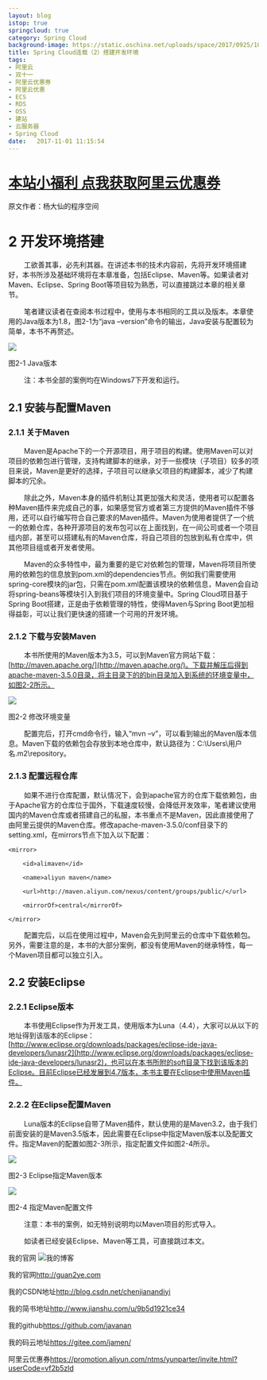 ```yaml
---
layout: blog
istop: true
springcloud: true
category: Spring Cloud
background-image: https://static.oschina.net/uploads/space/2017/0925/105429_Vygk_3665821.png
title: Spring Cloud连载（2）搭建开发环境
tags:
- 阿里云
- 双十一
- 阿里云优惠券
- 阿里云优惠
- ECS
- RDS
- OSS
- 建站
- 云服务器
- Spring Cloud
date:   2017-11-01 11:15:54
---
```


# **[本站小福利 点我获取阿里云优惠券](https://promotion.aliyun.com/ntms/yunparter/invite.html?userCode=vf2b5zld)**

原文作者：杨大仙的程序空间


# 2 开发环境搭建

        工欲善其事，必先利其器。在讲述本书的技术内容前，先将开发环境搭建好，本书所涉及基础环境将在本章准备，包括Eclipse、Maven等。如果读者对Maven、Eclipse、Spring Boot等项目较为熟悉，可以直接跳过本章的相关章节。

        笔者建议读者在查阅本书过程中，使用与本书相同的工具以及版本。本章使用的Java版本为1.8，图2-1为“java –version”命令的输出，Java安装与配置较为简单，本书不再赘述。

![](https://static.oschina.net/uploads/space/2017/0925/105429_Vygk_3665821.png)

图2-1 Java版本

        注：本书全部的案例均在Windows7下开发和运行。

## 2.1 安装与配置Maven

### 2.1.1 关于Maven

        Maven是Apache下的一个开源项目，用于项目的构建。使用Maven可以对项目的依赖包进行管理，支持构建脚本的继承，对于一些模块（子项目）较多的项目来说，Maven是更好的选择，子项目可以继承父项目的构建脚本，减少了构建脚本的冗余。

        除此之外，Maven本身的插件机制让其更加强大和灵活，使用者可以配置各种Maven插件来完成自己的事，如果感觉官方或者第三方提供的Maven插件不够用，还可以自行编写符合自己要求的Maven插件。Maven为使用者提供了一个统一的依赖仓库，各种开源项目的发布包可以在上面找到，在一间公司或者一个项目组内部，甚至可以搭建私有的Maven仓库，将自己项目的包放到私有仓库中，供其他项目组或者开发者使用。

        Maven的众多特性中，最为重要的是它对依赖包的管理，Maven将项目所使用的依赖包的信息放到pom.xml的dependencies节点。例如我们需要使用spring-core模块的jar包，只需在pom.xml配置该模块的依赖信息，Maven会自动将spring-beans等模块引入到我们项目的环境变量中。Spring Cloud项目基于Spring Boot搭建，正是由于依赖管理的特性，使得Maven与Spring Boot更加相得益彰，可以让我们更快速的搭建一个可用的开发环境。

### 2.1.2 下载与安装Maven

        本书所使用的Maven版本为3.5，可以到Maven官方网站下载：[http://maven.apache.org/](http://maven.apache.org/)。下载并解压后得到apache-maven-3.5.0目录，将主目录下的的bin目录加入到系统的环境变量中，如图2-2所示。

![](https://static.oschina.net/uploads/space/2017/0925/105520_v0kz_3665821.png)

图2-2 修改环境变量

        配置完后，打开cmd命令行，输入“mvn –v”，可以看到输出的Maven版本信息。Maven下载的依赖包会存放到本地仓库中，默认路径为：C:\Users\用户名\.m2\repository。

### 2.1.3 配置远程仓库

        如果不进行仓库配置，默认情况下，会到apache官方的仓库下载依赖包，由于Apache官方的仓库位于国外，下载速度较慢，会降低开发效率，笔者建议使用国内的Maven仓库或者搭建自己的私服，本书重点不是Maven，因此直接使用了由阿里云提供的Maven仓库。修改apache-maven-3.5.0/conf目录下的setting.xml，在mirrors节点下加入以下配置：

```
<mirror> 

    <id>alimaven</id> 

    <name>aliyun maven</name> 

    <url>http://maven.aliyun.com/nexus/content/groups/public/</url> 

    <mirrorOf>central</mirrorOf>         

</mirror>
```

        配置完后，以后在使用过程中，Maven会先到阿里云的仓库中下载依赖包。另外，需要注意的是，本书的大部分案例，都没有使用Maven的继承特性，每一个Maven项目都可以独立引入。

## 2.2 安装Eclipse

### 2.2.1 Eclipse版本

        本书使用Eclipse作为开发工具，使用版本为Luna（4.4），大家可以从以下的地址得到该版本的Eclipse：[http://www.eclipse.org/downloads/packages/eclipse-ide-java-developers/lunasr2](http://www.eclipse.org/downloads/packages/eclipse-ide-java-developers/lunasr2)，也可以在本书所附的soft目录下找到该版本的Eclipse。目前Eclipse已经发展到4.7版本，本书主要在Eclipse中使用Maven插件。

### 2.2.2 在Eclipse配置Maven

        Luna版本的Eclipse自带了Maven插件，默认使用的是Maven3.2，由于我们前面安装的是Maven3.5版本，因此需要在Eclipse中指定Maven版本以及配置文件。指定Maven的配置如图2-3所示，指定配置文件如图2-4所示。

![](https://static.oschina.net/uploads/space/2017/0925/105603_2M9p_3665821.png)

图2-3 Eclipse指定Maven版本

![](https://static.oschina.net/uploads/space/2017/0925/105614_1waO_3665821.png)

图2-4 指定Maven配置文件

        注意：本书的案例，如无特别说明均以Maven项目的形式导入。

        如读者已经安装Eclipse、Maven等工具，可直接跳过本文。






我的官网
![我的博客](https://github.com/javanan/javanan.github.io/blob/master/style/images/slifelogo.png?raw=true)

我的官网<http://guan2ye.com>

我的CSDN地址<http://blog.csdn.net/chenjianandiyi>

我的简书地址<http://www.jianshu.com/u/9b5d1921ce34>

我的github<https://github.com/javanan>

我的码云地址<https://gitee.com/jamen/>

阿里云优惠券<https://promotion.aliyun.com/ntms/yunparter/invite.html?userCode=vf2b5zld>




